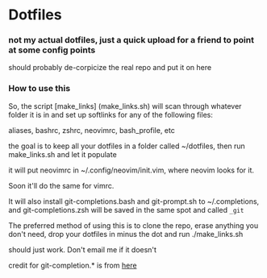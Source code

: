 # Dotfiles

### not my actual dotfiles, just a quick upload for a friend to point at some config points

should probably de-corpicize the real repo and put it on here


### How to use this

So, the script [make_links] (make_links.sh) will scan through whatever folder it is in and set up softlinks for any of the following files:

aliases, bashrc, zshrc, neovimrc, bash_profile, etc

the goal is to keep all your dotfiles in a folder called ~/dotfiles, then run make_links.sh and let it populate

it will put neovimrc in ~/.config/neovim/init.vim, where neovim looks for it.

Soon it'll do the same for vimrc.

It will also install git-completions.bash and git-prompt.sh to ~/.completions, and git-completions.zsh will be saved in the same spot and called `_git`

The preferred method of using this is to clone the repo, erase anything you don't need, drop your dotfiles in minus the dot and run ./make_links.sh

should just work. Don't email me if it doesn't

credit for git-completion.* is from [here](https://github.com/git/git/tree/master/contrib/completion)
